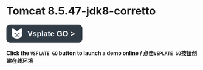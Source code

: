 # Tomcat 8.5.47-jdk8-corretto

<a href="https://www.vsplate.com/?docker-compose=https://github.com/vsplate/dcenvs/tomcat/8.5.47-jdk8-corretto"><img alt="VSPLATE GO" src="https://raw.githubusercontent.com/vsplate/images/master/vsgo_btn.png" width="200px"></a>

**Click the `VSPLATE GO` button to launch a demo online / 点击`VSPLATE GO`按钮创建在线环境**
